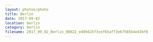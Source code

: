```yaml
---
layout: photos/photo
title: Berlin
date: 2017-09-02
location: berlin
category: berlin
filename: 2017_09_02_Berlin_00022_e489425f3cef65aff3e67565b4e43bf8
---
```

